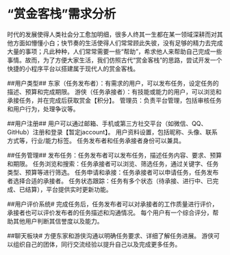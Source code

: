 # “赏金客栈”需求分析

时代的发展使得人类社会分工愈加明细，很多人终其一生都在某一领域深耕而对其他方面如懵懂小白；快节奏的生活使得人们常常顾此失彼，没有足够的精力去完成大量的事项；凡此种种，人们常常需要一些“帮助”，希求他人来帮助自己完成一些事情。故而，为了方便大家生活，我们仿照古代“赏金客栈”的思路，尝试开发一个快捷的小程序平台以搭建属于现代人的赏金客栈。

##用户类型##
东家（任务发布者）：有需求的用户，可以发布任务，设定任务的描述、预算和完成期限。
游侠（任务承接者）：有技能或能力的用户，可以浏览和承接任务，并在完成后获取赏金【积分】。
管理员：负责平台管理，包括审核任务和用户行为，处理争议等。

##用户注册##
用户可以通过邮箱、手机或第三方社交平台（如微信、QQ、GitHub）注册和登录【暂定jaccount】。
用户资料设置，包括昵称、头像、联系方式等，行业/能力标签。
任务发布者和任务承接者身份可以兼具。

##任务管理##
发布任务：任务发布者可以发布任务，描述任务内容、要求、预算和期限。
任务浏览和搜索：任务承接者可以浏览、筛选任务，通过关键字、任务类型、预算等进行筛选。
任务申请和承接：任务承接者可以申请任务，任务发布者选择合适的承接者。
任务状态跟踪：任务有多个状态（待承接、进行中、已完成、已结算），平台提供实时更新功能。

##用户评价系统#
完成任务后，任务发布者可以对承接者的工作质量进行评价，承接者也可以评价发布者的任务描述和沟通情况。
每个用户有一个综合评分，帮助其他用户判断其信誉度以及能力。

##聊天板块#
方便东家和游侠沟通以明确任务要求、详细了解任务进展。
游侠可以组织自己的团体，同行交流经验以提升自己以及完成更多任务。
